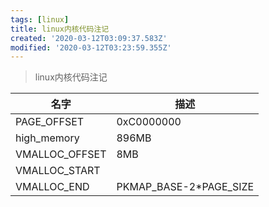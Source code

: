 ```yaml
---
tags: [linux]
title: linux内核代码注记
created: '2020-03-12T03:09:37.583Z'
modified: '2020-03-12T03:23:59.355Z'
---
```


> linux内核代码注记

名字|描述
-|-
PAGE_OFFSET|0xC0000000
high_memory|896MB
VMALLOC_OFFSET|8MB
VMALLOC_START|
VMALLOC_END|PKMAP_BASE-2*PAGE_SIZE

